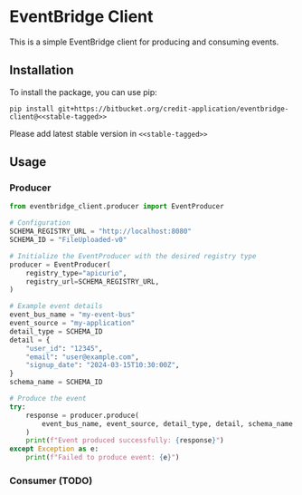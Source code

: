 # EventBridge Client

This is a simple EventBridge client for producing and consuming events.

## Installation

To install the package, you can use pip:

```
pip install git+https://bitbucket.org/credit-application/eventbridge-client@<<stable-tagged>>
```

Please add latest stable version in `<<stable-tagged>>`

## Usage

### Producer

```python
from eventbridge_client.producer import EventProducer

# Configuration
SCHEMA_REGISTRY_URL = "http://localhost:8080"
SCHEMA_ID = "FileUploaded-v0"

# Initialize the EventProducer with the desired registry type
producer = EventProducer(
    registry_type="apicurio",
    registry_url=SCHEMA_REGISTRY_URL,
)

# Example event details
event_bus_name = "my-event-bus"
event_source = "my-application"
detail_type = SCHEMA_ID
detail = {
    "user_id": "12345",
    "email": "user@example.com",
    "signup_date": "2024-03-15T10:30:00Z",
}
schema_name = SCHEMA_ID

# Produce the event
try:
    response = producer.produce(
        event_bus_name, event_source, detail_type, detail, schema_name
    )
    print(f"Event produced successfully: {response}")
except Exception as e:
    print(f"Failed to produce event: {e}")
```

### Consumer (TODO)
